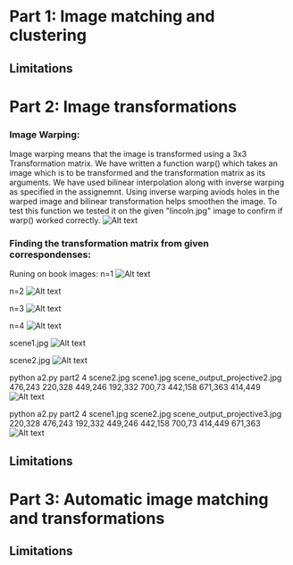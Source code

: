 # Part 1: Image matching and clustering

## Limitations

# Part 2: Image transformations

### Image Warping:
Image warping means that the image is transformed using a 3x3 Transformation matrix.
We have written a function warp() which takes an image which is to be transformed and the transformation matrix as its arguments.
We have used bilinear interpolation along with inverse warping as specified in the assignemnt. Using inverse warping aviods holes in the warped image and bilinear transformation helps smoothen the image.
To test this function we tested it on the given "lincoln.jpg" image to confirm if warp() worked correctly.
![Alt text](https://media.github.iu.edu/user/18152/files/b02fb0d6-c001-4948-97ed-53514b6f6a03)

### Finding the transformation matrix from given correspondenses:


Runing on book images:
n=1
![Alt text](https://media.github.iu.edu/user/18152/files/ad69aaa2-04ff-4ad2-b01c-614485789c21)

n=2
![Alt text](https://media.github.iu.edu/user/18152/files/a2dc1e72-ccb2-4f40-b8c0-78a64123c766)

n=3
![Alt text](https://media.github.iu.edu/user/18152/files/dd09c93b-79ab-458e-84f5-a94946e1c17d)

n=4
![Alt text](https://media.github.iu.edu/user/18152/files/9088ca4c-7bf0-4d6e-82fb-bbc046a0bfcf)

scene1.jpg
![Alt text](https://media.github.iu.edu/user/18152/files/95536bf5-f23c-47d5-9572-31b5f421daa1)

scene2.jpg
![Alt text](https://media.github.iu.edu/user/18152/files/e8f74ec1-531b-4de8-8a44-d7e2576c684e)

python a2.py part2 4 scene2.jpg scene1.jpg scene_output_projective2.jpg 476,243 220,328 449,246 192,332 700,73 442,158 671,363 414,449
![Alt text](https://media.github.iu.edu/user/18152/files/c21a4a3c-67ed-43a7-898f-04e5e0652c52)

python a2.py part2 4 scene1.jpg scene2.jpg scene_output_projective3.jpg 220,328 476,243 192,332 449,246 442,158 700,73 414,449 671,363
![Alt text](https://media.github.iu.edu/user/18152/files/6091d3f2-6fa9-4b54-a69f-0b63ce857193)



## Limitations


# Part 3: Automatic image matching and transformations

## Limitations
